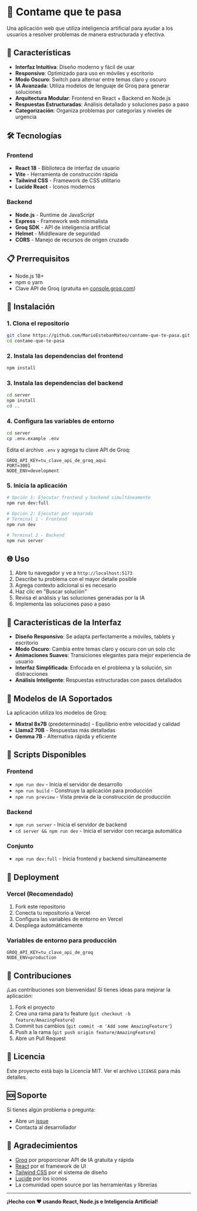 # 🤖 Contame que te pasa

Una aplicación web que utiliza inteligencia artificial para ayudar a los usuarios a resolver problemas de manera estructurada y efectiva.

## 🚀 Características

- **Interfaz Intuitiva**: Diseño moderno y fácil de usar
- **Responsivo**: Optimizado para uso en móviles y escritorio
- **Modo Oscuro**: Switch para alternar entre temas claro y oscuro
- **IA Avanzada**: Utiliza modelos de lenguaje de Groq para generar soluciones
- **Arquitectura Modular**: Frontend en React + Backend en Node.js
- **Respuestas Estructuradas**: Análisis detallado y soluciones paso a paso
- **Categorización**: Organiza problemas por categorías y niveles de urgencia

## 🛠️ Tecnologías

### Frontend
- **React 18** - Biblioteca de interfaz de usuario
- **Vite** - Herramienta de construcción rápida
- **Tailwind CSS** - Framework de CSS utilitario
- **Lucide React** - Iconos modernos

### Backend
- **Node.js** - Runtime de JavaScript
- **Express** - Framework web minimalista
- **Groq SDK** - API de inteligencia artificial
- **Helmet** - Middleware de seguridad
- **CORS** - Manejo de recursos de origen cruzado

## 📋 Prerrequisitos

- Node.js 18+ 
- npm o yarn
- Clave API de Groq (gratuita en [console.groq.com](https://console.groq.com/keys))

## 🚀 Instalación

### 1. Clona el repositorio
```bash
git clone https://github.com/MarioEstebanMateo/contame-que-te-pasa.git
cd contame-que-te-pasa
```

### 2. Instala las dependencias del frontend
```bash
npm install
```

### 3. Instala las dependencias del backend
```bash
cd server
npm install
cd ..
```

### 4. Configura las variables de entorno
```bash
cd server
cp .env.example .env
```

Edita el archivo `.env` y agrega tu clave API de Groq:
```env
GROQ_API_KEY=tu_clave_api_de_groq_aqui
PORT=3001
NODE_ENV=development
```

### 5. Inicia la aplicación
```bash
# Opción 1: Ejecutar frontend y backend simultáneamente
npm run dev:full

# Opción 2: Ejecutar por separado
# Terminal 1 - Frontend
npm run dev

# Terminal 2 - Backend
npm run server
```

## 🌐 Uso

1. Abre tu navegador y ve a `http://localhost:5173`
2. Describe tu problema con el mayor detalle posible
3. Agrega contexto adicional si es necesario
4. Haz clic en "Buscar solución"
5. Revisa el análisis y las soluciones generadas por la IA
6. Implementa las soluciones paso a paso

## 📱 Características de la Interfaz

- **Diseño Responsivo**: Se adapta perfectamente a móviles, tablets y escritorio
- **Modo Oscuro**: Cambia entre temas claro y oscuro con un solo clic
- **Animaciones Suaves**: Transiciones elegantes para mejor experiencia de usuario
- **Interfaz Simplificada**: Enfocada en el problema y la solución, sin distracciones
- **Análisis Inteligente**: Respuestas estructuradas con pasos detallados

## 🤖 Modelos de IA Soportados

La aplicación utiliza los modelos de Groq:
- **Mixtral 8x7B** (predeterminado) - Equilibrio entre velocidad y calidad
- **Llama2 70B** - Respuestas más detalladas
- **Gemma 7B** - Alternativa rápida y eficiente

## 🔧 Scripts Disponibles

### Frontend
- `npm run dev` - Inicia el servidor de desarrollo
- `npm run build` - Construye la aplicación para producción
- `npm run preview` - Vista previa de la construcción de producción

### Backend
- `npm run server` - Inicia el servidor de backend
- `cd server && npm run dev` - Inicia el servidor con recarga automática

### Conjunto
- `npm run dev:full` - Inicia frontend y backend simultáneamente

## 🚀 Deployment

### Vercel (Recomendado)
1. Fork este repositorio
2. Conecta tu repositorio a Vercel
3. Configura las variables de entorno en Vercel
4. Despliega automáticamente

### Variables de entorno para producción
```env
GROQ_API_KEY=tu_clave_api_de_groq
NODE_ENV=production
```

## 🤝 Contribuciones

¡Las contribuciones son bienvenidas! Si tienes ideas para mejorar la aplicación:

1. Fork el proyecto
2. Crea una rama para tu feature (`git checkout -b feature/AmazingFeature`)
3. Commit tus cambios (`git commit -m 'Add some AmazingFeature'`)
4. Push a la rama (`git push origin feature/AmazingFeature`)
5. Abre un Pull Request

## 📝 Licencia

Este proyecto está bajo la Licencia MIT. Ver el archivo `LICENSE` para más detalles.

## 🆘 Soporte

Si tienes algún problema o pregunta:
- Abre un [issue](https://github.com/MarioEstebanMateo/contame-que-te-pasa/issues)
- Contacta al desarrollador

## 🙏 Agradecimientos

- [Groq](https://groq.com/) por proporcionar API de IA gratuita y rápida
- [React](https://react.dev/) por el framework de UI
- [Tailwind CSS](https://tailwindcss.com/) por el sistema de diseño
- [Lucide](https://lucide.dev/) por los iconos
- La comunidad open source por las herramientas y librerías

---

**¡Hecho con ❤️ usando React, Node.js e Inteligencia Artificial!**